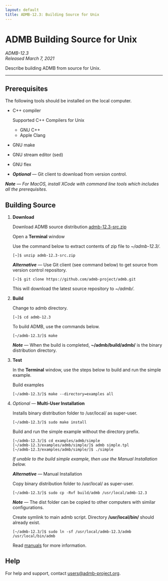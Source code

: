 ```yaml
---
layout: default
title: ADMB-12.3: Building Source for Unix
---
```


# ADMB Building Source for Unix

*ADMB-12.3*  
*Released March 7, 2021*  

Describe building ADMB from source for Unix.

---

Prerequisites
-------------

The following tools should be installed on the local computer.

* C++ compiler

  Supported C++ Compilers for Unix

  * GNU C++
  * Apple Clang
    
* GNU make
* GNU stream editor (sed)
* GNU flex
* _**Optional**_ &mdash; Git client to download from version control.

_**Note** &mdash; For MacOS, install XCode with command line tools which includes all the prerequisites._

Building Source
---------------

1. **Download**

   Download ADMB source distribution [admb-12.3-src.zip](https://github.com/admb-project/admb/releases/download/admb-12.3/admb-12.3-src.zip)

   Open a **Terminal** window

   Use the command below to extract contents of zip file to _~/admb-12.3/_. 

   ```
   [~]$ unzip admb-12.3-src.zip
   ```

   _**Alternative**_ &mdash; Use Git client (see command below) to get source from version control repository.

   ```
   [~]$ git clone https://github.com/admb-project/admb.git
   ```

   This will download the latest source repository to _~/admb/_.


2. **Build**

   Change to admb directory.

   ```
   [~]$ cd admb-12.3
   ```

   To build ADMB, use the commands below.
   
   ```
   [~/admb-12.3/]$ make
   ```

   _**Note**_ &mdash; When the build is completed, **~/admb/build/admb/** is the binary distribution directory.

3. **Test**

   In the **Terminal** window, use the steps below to build and run the simple example.

   Build examples

   ```
   [~/admb-12.3/]$ make --directory=examples all
   ```

4. _Optional_ &mdash; **Multi-User Installation**    

   Installs binary distribution folder to /usr/local/ as super-user.

   ```
   [~/admb-12.3/]$ sudo make install
   ```

   Build and run the simple example without the directory prefix.

   ```
   [~/admb-12.3/]$ cd examples/admb/simple
   [~/admb-12.3/examples/admb/simple/]$ admb simple.tpl
   [~/admb-12.3/examples/admb/simple/]$ ./simple
   ```

   _If unable to the build simple example, then use the Manual Installation below._

   _**Alternative**_ &mdash; Manual Installation    

   Copy binary distribution folder to /usr/local/ as super-user.

   ```
   [~/admb-12.3/]$ sudo cp -Rvf build/admb /usr/local/admb-12.3
   ```

   _**Note**_ &mdash; The dist folder can be copied to other computers with similar configurations.

   Create symlink to main admb script.  Directory **/usr/local/bin/** should already exist.

   ```
   [~/admb-12.3/]$ sudo ln -sf /usr/local/admb-12.3/admb /usr/local/bin/admb
   ```

   Read [manuals](http://www.admb-project.org/docs/manuals/) for more information.

Help
----

For help and support, contact <users@admb-project.org>.
